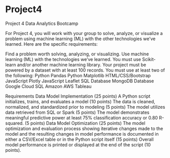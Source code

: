 # Project4
Project 4 Data Analytics Bootcamp

For Project 4, you will work with your group to solve, analyze, or visualize a problem using machine learning (ML) with the other technologies we’ve learned. Here are the specific requirements:

Find a problem worth solving, analyzing, or visualizing.
Use machine learning (ML) with the technologies we’ve learned.
You must use Scikit-learn and/or another machine learning library.
Your project must be powered by a dataset with at least 100 records.
You must use at least two of the following:
Python Pandas
Python Matplotlib
HTML/CSS/Bootstrap
JavaScript Plotly
JavaScript Leaflet
SQL Database
MongoDB Database
Google Cloud SQL
Amazon AWS
Tableau

Requirements Data Model Implementation (25 points) A Python script initializes, trains, and evaluates a model (10 points) The data is cleaned, normalized, and standardized prior to modeling (5 points) The model utilizes data retrieved from SQL or Spark (5 points) The model demonstrates meaningful predictive power at least 75% classification accuracy or 0.80 R-squared. (5 points) Data Model Optimization (25 points) The model optimization and evaluation process showing iterative changes made to the model and the resulting changes in model performance is documented in either a CSV/Excel table or in the Python script itself (15 points) Overall model performance is printed or displayed at the end of the script (10 points).
